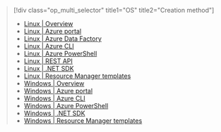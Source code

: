 > [!div class="op_multi_selector" title1="OS" title2="Creation method"]
> * [Linux | Overview](../articles/hdinsight/hdinsight-hadoop-provision-linux-clusters.md)
> * [Linux | Azure portal](../articles/hdinsight/hdinsight-hadoop-create-linux-clusters-portal.md)
> * [Linux | Azure Data Factory](../articles/hdinsight/hdinsight-hadoop-create-linux-clusters-adf.md)
> * [Linux | Azure CLI](../articles/hdinsight/hdinsight-hadoop-create-linux-clusters-azure-cli.md)
> * [Linux | Azure PowerShell](../articles/hdinsight/hdinsight-hadoop-create-linux-clusters-azure-powershell.md)
> * [Linux | REST API](../articles/hdinsight/hdinsight-hadoop-create-linux-clusters-curl-rest.md)
> * [Linux | .NET SDK](../articles/hdinsight/hdinsight-hadoop-create-linux-clusters-dotnet-sdk.md)
> * [Linux | Resource Manager templates](../articles/hdinsight/hdinsight-hadoop-create-linux-clusters-arm-templates.md)
> * [Windows | Overview](../articles/hdinsight/hdinsight-provision-clusters.md)
> * [Windows | Azure portal](../articles/hdinsight/hdinsight-hadoop-create-windows-clusters-portal.md)
> * [Windows | Azure CLI](../articles/hdinsight/hdinsight-hadoop-create-windows-clusters-cli.md)
> * [Windows | Azure PowerShell](../articles/hdinsight/hdinsight-hadoop-create-windows-clusters-powershell.md)
> * [Windows | .NET SDK](../articles/hdinsight/hdinsight-hadoop-create-windows-clusters-dotnet-sdk.md)
> * [Windows | Resource Manager templates](../articles/hdinsight/hdinsight-hadoop-create-windows-clusters-arm-templates.md)
> 
> 

